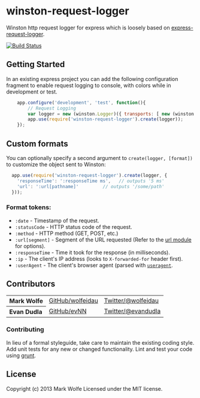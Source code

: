 # winston-request-logger

Winston http request logger for express which is loosely based on [express-request-logger](https://github.com/mathrawka/express-request-logger).

[![Build Status](https://secure.travis-ci.org/wolfeidau/winston-request-logger.png)](http://travis-ci.org/wolfeidau/winston-request-logger)

## Getting Started
In an existing express project you can add the following configuration fragment to enable request logging to console,
with colors while in development or test.

```javascript
    app.configure('development', 'test', function(){
        // Request Logging
        var logger = new (winston.Logger)({ transports: [ new (winston.transports.Console)({colorize:true}) ] });
        app.use(require('winston-request-logger').create(logger));
    });
```

## Custom formats
You can optionally specify a second argument to `create(logger, [format])` to customize the object sent to Winston:

```javascript
  app.use(require('winston-request-logger').create(logger, {
    'responseTime': ':responseTime ms',   // outputs '5 ms'
    'url': ':url[pathname]'         // outputs '/some/path'
  }));
```

### Format tokens:
* `:date` - Timestamp of the request.
* `:statusCode` - HTTP status code of the request.
* `:method` - HTTP method (GET, POST, etc.)
* `:url[segment]` - Segment of the URL requested (Refer to the [url module](http://nodejs.org/api/url.html) for options).
* `:responseTime` - Time it took for the response (in milliseconds).
* `:ip` - The client's IP address (looks to `X-forwarded-for` header first).
* `:userAgent` - The client's browser agent (parsed with [`useragent`](https://github.com/3rd-Eden/useragent).


## Contributors
<table><tbody>
<tr><th align="left">Mark Wolfe</th><td><a href="https://github.com/wolfeidau">GitHub/wolfeidau</a></td><td><a href="http://twitter.com/wolfeidau">Twitter/@wolfeidau</a></td></tr>
<tr><th align="left">Evan Dudla</th><td><a href="https://github.com/epd">GitHub/evNN</a></td><td><a href="http://twitter.com/evandudla">Twitter/@evandudla</a></td></tr>
</tbody></table>

### Contributing
In lieu of a formal styleguide, take care to maintain the existing coding style. Add unit tests for any new or changed functionality. Lint and test your code using [grunt](https://github.com/gruntjs/grunt).


## License
Copyright (c) 2013 Mark Wolfe
Licensed under the MIT license.